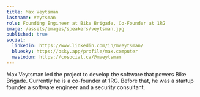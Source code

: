 ```yaml
---
title: Max Veytsman
lastname: Veytsman
role: Founding Engineer at Bike Brigade, Co-Founder at 1RG
image: /assets/images/speakers/veytsman.jpg
published: true
social:
  linkedin: https://www.linkedin.com/in/mveytsman/
  bluesky: https://bsky.app/profile/max.computer
  mastodon: https://cosocial.ca/@mveytsman
---
```


Max Veytsman led the project to develop the software that powers Bike Brigade. Currently he is a co-founder at 1RG. Before that, he was a startup founder a software engineer and a security consultant.
